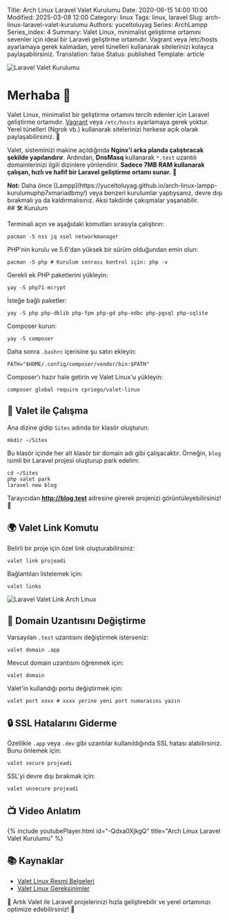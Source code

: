 Title: Arch Linux Laravel Valet Kurulumu
Date: 2020-06-15 14:00 10:00
Modified: 2025-03-08 12:00
Category: linux
Tags: linux, laravel
Slug: arch-linux-laravel-valet-kurulumu
Authors: yuceltoluyag
Series: ArchLampp
Series_index: 4
Summary: Valet Linux, minimalist geliştirme ortamını sevenler için ideal bir Laravel geliştirme ortamıdır. Vagrant veya /etc/hosts ayarlamaya gerek kalmadan, yerel tünelleri kullanarak sitelerinizi kolayca paylaşabilirsiniz.
Translation: false
Status: published
Template: article

![Laravel Valet Kurulumu](/images/laravel-valet-kurulumu-linux.jpeg)

# Merhaba 👋

Valet Linux, minimalist bir geliştirme ortamını tercih edenler için Laravel geliştirme ortamıdır. [Vagrant](https://yuceltoluyag.github.io/virtualbox-vagrant-laravel-arch-linux/) veya `/etc/hosts` ayarlamaya gerek yoktur. Yerel tünelleri (Ngrok vb.) kullanarak sitelerinizi herkese açık olarak paylaşabilirsiniz. 🚀

Valet, sisteminizi makine açıldığında **Nginx'i arka planda çalıştıracak şekilde yapılandırır**. Ardından, **DnsMasq** kullanarak `*.test` uzantılı domainlerinizi ilgili dizinlere yönlendirir. **Sadece 7MB RAM kullanarak çalışan, hızlı ve hafif bir Laravel geliştirme ortamı sunar.** 🎯

<div class="info-box error">
<b>Not:</b> Daha önce [Lampp](https://yuceltoluyag.github.io/arch-linux-lampp-kurulumuphp7xmariadbmy/) veya benzeri kurulumlar yaptıysanız, devre dışı bırakmalı ya da kaldırmalısınız. Aksi takdirde çakışmalar yaşanabilir.
</div>
## 🛠 Kurulum

Terminali açın ve aşağıdaki komutları sırasıyla çalıştırın:

```shell
pacman -S nss jq xsel networkmanager
```

PHP'nin kurulu ve 5.6'dan yüksek bir sürüm olduğundan emin olun:

```shell
pacman -S php # Kurulum sonrası kontrol için: php -v
```

Gerekli ek PHP paketlerini yükleyin:

```shell
yay -S php71-mcrypt
```

İsteğe bağlı paketler:

```shell
yay -S php php-dblib php-fpm php-gd php-odbc php-pgsql php-sqlite
```

Composer kurun:

```shell
yay -S composer
```

Daha sonra `.bashrc` içerisine şu satırı ekleyin:

```shell
PATH="$HOME/.config/composer/vendor/bin:$PATH"
```

Composer'ı hazır hale getirin ve Valet Linux'u yükleyin:

```shell
composer global require cpriego/valet-linux
```

## 🎉 Valet ile Çalışma

Ana dizine gidip `Sites` adında bir klasör oluşturun:

```shell
mkdir ~/Sites
```

Bu klasör içinde her alt klasör bir domain adı gibi çalışacaktır. Örneğin, `blog` isimli bir Laravel projesi oluşturup park edelim:

```shell
cd ~/Sites
php valet park
laravel new blog
```

Tarayıcıdan **http://blog.test** adresine girerek projenizi görüntüleyebilirsiniz! 🎊

## 🌍 Valet Link Komutu

Belirli bir proje için özel link oluşturabilirsiniz:

```shell
valet link projeadi
```

Bağlantıları listelemek için:

```shell
valet links
```

![Laravel Valet Link Arch Linux](/images/laravel-valet-link-archlinux.png)

## 🔧 Domain Uzantısını Değiştirme

Varsayılan `.test` uzantısını değiştirmek isterseniz:

```shell
valet domain .app
```

Mevcut domain uzantısını öğrenmek için:

```shell
valet domain
```

Valet'in kullandığı portu değiştirmek için:

```shell
valet port xxxx # xxxx yerine yeni port numarasını yazın
```

## 🔒 SSL Hatalarını Giderme

Özellikle `.app` veya `.dev` gibi uzantılar kullanıldığında SSL hatası alabilirsiniz. Bunu önlemek için:

```shell
valet secure projeadi
```

SSL'yi devre dışı bırakmak için:

```shell
valet unsecure projeadi
```

## 📺 Video Anlatım

{% include youtubePlayer.html id="-Qdxa0XjkgQ" title="Arch Linux Laravel Valet Kurulumu" %}

## 📚 Kaynaklar

- [Valet Linux Resmi Belgeleri](https://cpriego.github.io/valet-linux/index#installation)
- [Valet Linux Gereksinimler](https://cpriego.github.io/valet-linux/requirements.html#arch)

🎯 Artık Valet ile Laravel projelerinizi hızla geliştirebilir ve yerel ortamınızı optimize edebilirsiniz! 🚀

